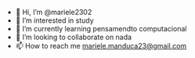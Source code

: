 - 👋 Hi, I’m @mariele2302
- 👀 I’m interested in study
- 🌱 I’m currently learning pensamendto computacional
- 💞️ I’m looking to collaborate on nada
- 📫 How to reach me mariele.manduca23@gmail.com

<!---
mariele2302/mariele2302 is a ✨ special ✨ repository because its `README.md` (this file) appears on your GitHub profile.
You can click the Preview link to take a look at your changes.
--->

